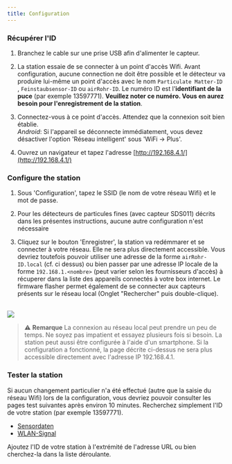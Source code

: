 ```yaml
---
title: Configuration
---
```

### Récupérer l'ID
1. Branchez le cable sur une prise USB afin d'alimenter le capteur.

2. La station essaie de se connecter à un point d'accès Wifi. Avant configuration, aucune connection ne doit être possible et le détecteur va produire lui-même un point d'accès avec le nom `Particulate Matter-ID` , `Feinstaubsensor-ID` ou `airRohr-ID`. Le numéro ID est l'**identifiant de la puce** (par exemple 13597771). **Veuillez noter ce numéro. Vous en aurez besoin pour l'enregistrement de la station**.

3. Connectez-vous à ce point d'accès. Attendez que la connexion soit bien établie.<br>*Android*: Si l'appareil se déconnecte immédiatement, vous devez désactiver l'option 'Réseau intelligent' sous 'WiFi -> Plus'.

4. Ouvrez un navigateur et tapez l'adresse [http://192.168.4.1/](http://192.168.4.1/)

### Configure the station
1. Sous 'Configuration', tapez le SSID (le nom de votre réseau Wifi) et le mot de passe.

2. Pour les détecteurs de particules fines (avec capteur SDS011) décrits dans les présentes instructions, aucune autre configuration n'est nécessaire

3. Cliquez sur le bouton 'Enregistrer', la station va redémmarer et se connecter à votre réseau. Elle ne sera plus directement accessible. Vous devriez toutefois pouvoir utiliser une adresse de la forme `airRohr-ID.local` (cf. ci dessus) ou bien passer par une adresse IP locale de la forme `192.168.1.<nombre>` (peut varier selon les fournisseurs d'accès) à récuperer dans la liste des appareils connectés à votre box internet. Le firmware flasher permet également de se connecter aux capteurs présents sur le réseau local (Onglet "Rechercher" puis double-clique). 

<br>

<img src="../docs/airrohr_config_initial.jpg" loading="lazy"/>
<br>

> ⚠️ **Remarque**  La connexion au réseau local peut prendre un peu de temps. Ne soyez pas impatient et essayez plusieurs fois si besoin. La station peut aussi être configurée à l'aide d'un smartphone. Si la configuration a fonctionné, la page décrite ci-dessus ne sera plus accessible directement avec l'adresse IP 192.168.4.1.

### Tester la station
Si aucun changement particulier n'a été effectué (autre que la saisie du réseau Wifi) lors de la configuration, vous devriez pouvoir consulter les pages test suivantes après environ 10 minutes. Recherchez simplement l'ID de votre station (par exemple 13597771).

 * [Sensordaten](https://api-rrd.madavi.de/grafana/d/GUaL5aZMz/pm-sensors?orgId=1&theme=light&var-chipID=) 
 * [WLAN-Signal](https://api-rrd.madavi.de/grafana/d/Fk6mw1WGz/wifi-signal?orgId=1&var-chipID=) 

Ajoutez l'ID de votre station à l'extrémité de l'adresse URL ou bien cherchez-la dans la liste déroulante.
 
